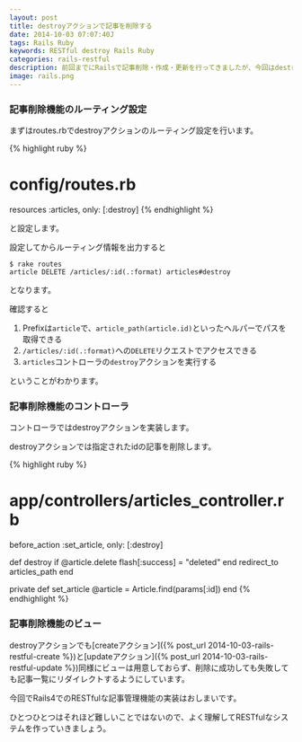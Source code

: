 ```yaml
---
layout: post
title: destroyアクションで記事を削除する
date: 2014-10-03 07:07:40J
tags: Rails Ruby
keywords: RESTful destroy Rails Ruby
categories: rails-restful
description: 前回までにRailsで記事削除・作成・更新を行ってきましたが、今回はdestroyアクションでRESTfulに記事データを削除します。
image: rails.png
---
```


### 記事削除機能のルーティング設定

まずはroutes.rbでdestroyアクションのルーティング設定を行います。

{% highlight ruby %}
# config/routes.rb
resources :articles, only: [:destroy]
{% endhighlight %}

と設定します。

設定してからルーティング情報を出力すると

    $ rake routes
    article DELETE /articles/:id(.:format) articles#destroy

となります。

確認すると

1. Prefixは`article`で、`article_path(article.id)`といったヘルパーでパスを取得できる
2. `/articles/:id(.:format)`への`DELETE`リクエストでアクセスできる
3. `articles`コントローラの`destroy`アクションを実行する

ということがわかります。

### 記事削除機能のコントローラ

コントローラではdestroyアクションを実装します。

destroyアクションでは指定されたidの記事を削除します。

{% highlight ruby %}
# app/controllers/articles_controller.rb
before_action :set_article, only: [:destroy]

def destroy
  if @article.delete
    flash[:success] = "deleted"
  end
  redirect_to articles_path
end

private
  def set_article
    @article = Article.find(params[:id])
  end
{% endhighlight %}

### 記事削除機能のビュー

destroyアクションでも[createアクション]({% post_url 2014-10-03-rails-restful-create %})と[updateアクション]({% post_url 2014-10-03-rails-restful-update %})同様にビューは用意しておらず、削除に成功しても失敗しても記事一覧にリダイレクトするようにしています。

今回でRails4でのRESTfulな記事管理機能の実装はおしまいです。

ひとつひとつはそれほど難しいことではないので、よく理解してRESTfulなシステムを作っていきましょう。
